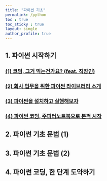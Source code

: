 ```yaml
---
title: "파이썬 기초"
permalink: /python
toc : true
toc_sticky : true
layout: single
author_profile: true
---
```


## 1. 파이썬 시작하기  

### [(1) 코딩, 그거 먹는건가요? (feat. 직장인)](/python/python1/)  
### [(2) 회사 업무을 위한 파이썬 라이브러리 소개 ](/python/python2/)  
### [(3) 파이썬을 설치하고 실행해보자 ](/python/python3/)
### [(4) 파이썬 코딩, 주피터노트북으로 본격 시작](/python/python4/)


## 2. 파이썬 기초 문법 (1)


## 3. 파이썬 기초 문법 (2)


## 4. 파이썬 코딩, 한 단계 도약하기